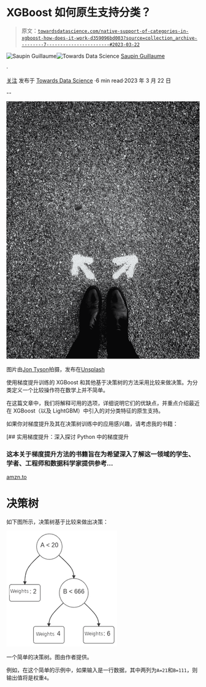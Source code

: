 # XGBoost 如何原生支持分类？

> 原文：[`towardsdatascience.com/native-support-of-categories-in-xgboost-how-does-it-work-d359096bd003?source=collection_archive---------7-----------------------#2023-03-22`](https://towardsdatascience.com/native-support-of-categories-in-xgboost-how-does-it-work-d359096bd003?source=collection_archive---------7-----------------------#2023-03-22)

[](https://medium.com/@guillaume.saupin?source=post_page-----d359096bd003--------------------------------)![Saupin Guillaume](https://medium.com/@guillaume.saupin?source=post_page-----d359096bd003--------------------------------)[](https://towardsdatascience.com/?source=post_page-----d359096bd003--------------------------------)![Towards Data Science](https://towardsdatascience.com/?source=post_page-----d359096bd003--------------------------------) [Saupin Guillaume](https://medium.com/@guillaume.saupin?source=post_page-----d359096bd003--------------------------------)

·

[关注](https://medium.com/m/signin?actionUrl=https%3A%2F%2Fmedium.com%2F_%2Fsubscribe%2Fuser%2F891e27328f3a&operation=register&redirect=https%3A%2F%2Ftowardsdatascience.com%2Fnative-support-of-categories-in-xgboost-how-does-it-work-d359096bd003&user=Saupin+Guillaume&userId=891e27328f3a&source=post_page-891e27328f3a----d359096bd003---------------------post_header-----------) 发布于 [Towards Data Science](https://towardsdatascience.com/?source=post_page-----d359096bd003--------------------------------) ·6 min read·2023 年 3 月 22 日[](https://medium.com/m/signin?actionUrl=https%3A%2F%2Fmedium.com%2F_%2Fvote%2Ftowards-data-science%2Fd359096bd003&operation=register&redirect=https%3A%2F%2Ftowardsdatascience.com%2Fnative-support-of-categories-in-xgboost-how-does-it-work-d359096bd003&user=Saupin+Guillaume&userId=891e27328f3a&source=-----d359096bd003---------------------clap_footer-----------)

--

[](https://medium.com/m/signin?actionUrl=https%3A%2F%2Fmedium.com%2F_%2Fbookmark%2Fp%2Fd359096bd003&operation=register&redirect=https%3A%2F%2Ftowardsdatascience.com%2Fnative-support-of-categories-in-xgboost-how-does-it-work-d359096bd003&source=-----d359096bd003---------------------bookmark_footer-----------)![](img/58e881d68aca5ae4452f0262d11dbeb4.png)

图片由[Jon Tyson](https://unsplash.com/fr/@jontyson?utm_source=medium&utm_medium=referral)拍摄，发布在[Unsplash](https://unsplash.com/?utm_source=medium&utm_medium=referral)

使用梯度提升训练的 XGBoost 和其他基于决策树的方法采用比较来做决策。为分类定义一个比较操作符在数学上并不简单。

在这篇文章中，我们将解释可用的选项，详细说明它们的优缺点，并重点介绍最近在 XGBoost（以及 LightGBM）中引入的对分类特征的原生支持。

如果你对梯度提升及其在决策树训练中的应用感兴趣，请考虑我的书籍：

[](https://amzn.to/3LDmbKM?source=post_page-----d359096bd003--------------------------------) [## 实用梯度提升：深入探讨 Python 中的梯度提升

### 这本关于梯度提升方法的书籍旨在为希望深入了解这一领域的学生、学者、工程师和数据科学家提供参考…

[amzn.to](https://amzn.to/3LDmbKM?source=post_page-----d359096bd003--------------------------------)

# 决策树

如下图所示，决策树基于比较来做出决策：

![](img/84da55d5e84bba3b2cd7d8818c6eb606.png)

一个简单的决策树。图由作者提供。

例如，在这个简单的示例中，如果输入是一行数据，其中两列为`A=21`和`B=111`，则输出值将是权重`4`。
